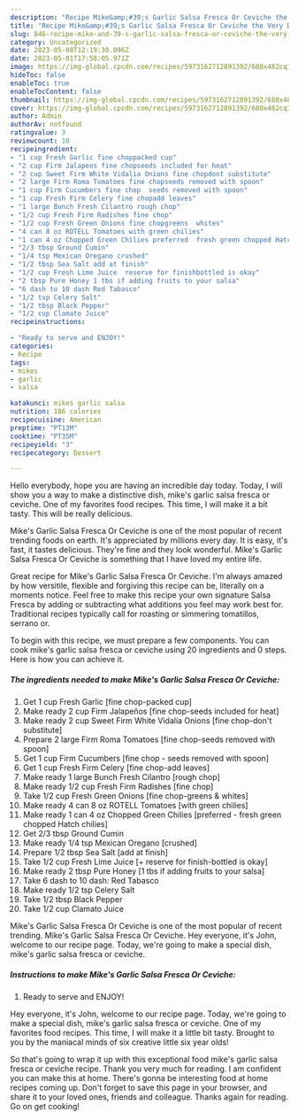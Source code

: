 ```yaml
---
description: "Recipe Mike&amp;#39;s Garlic Salsa Fresca Or Ceviche the Very Delicious}"
title: "Recipe Mike&amp;#39;s Garlic Salsa Fresca Or Ceviche the Very Delicious}"
slug: 846-recipe-mike-and-39-s-garlic-salsa-fresca-or-ceviche-the-very-delicious
category: Uncategorized
date: 2023-05-08T12:19:30.096Z
date: 2023-05-01T17:58:05.971Z
image: https://img-global.cpcdn.com/recipes/5973162712891392/680x482cq70/mikes-garlic-salsa-fresca-or-ceviche-recipe-main-photo.jpg
hideToc: false
enableToc: true
enableTocContent: false
thumbnail: https://img-global.cpcdn.com/recipes/5973162712891392/680x482cq70/mikes-garlic-salsa-fresca-or-ceviche-recipe-main-photo.jpg
cover: https://img-global.cpcdn.com/recipes/5973162712891392/680x482cq70/mikes-garlic-salsa-fresca-or-ceviche-recipe-main-photo.jpg
author: Admin
authorAv: notfound
ratingvalue: 3
reviewcount: 10
recipeingredient:
- "1 cup Fresh Garlic fine choppacked cup"
- "2 cup Firm Jalapeos fine chopseeds included for heat"
- "2 cup Sweet Firm White Vidalia Onions fine chopdont substitute"
- "2 large Firm Roma Tomatoes fine chopseeds removed with spoon"
- "1 cup Firm Cucumbers fine chop  seeds removed with spoon"
- "1 cup Fresh Firm Celery fine chopadd leaves"
- "1 large Bunch Fresh Cilantro rough chop"
- "1/2 cup Fresh Firm Radishes fine chop"
- "1/2 cup Fresh Green Onions fine chopgreens  whites"
- "4 can 8 oz ROTELL Tomatoes with green chilies"
- "1 can 4 oz Chopped Green Chilies preferred  fresh green chopped Hatch chilies"
- "2/3 tbsp Ground Cumin"
- "1/4 tsp Mexican Oregano crushed"
- "1/2 tbsp Sea Salt add at finish"
- "1/2 cup Fresh Lime Juice  reserve for finishbottled is okay"
- "2 tbsp Pure Honey 1 tbs if adding fruits to your salsa"
- "6 dash to 10 dash Red Tabasco"
- "1/2 tsp Celery Salt"
- "1/2 tbsp Black Pepper"
- "1/2 cup Clamato Juice"
recipeinstructions:

- "Ready to serve and ENJOY!"
categories:
- Recipe
tags:
- mikes
- garlic
- salsa

katakunci: mikes garlic salsa 
nutrition: 186 calories
recipecuisine: American
preptime: "PT13M"
cooktime: "PT35M"
recipeyield: "3"
recipecategory: Dessert

---
```



Hello everybody, hope you are having an incredible day today. Today, I will show you a way to make a distinctive dish, mike&#39;s garlic salsa fresca or ceviche. One of my favorites food recipes. This time, I will make it a bit tasty. This will be really delicious.

Mike&#39;s Garlic Salsa Fresca Or Ceviche is one of the most popular of recent trending foods on earth. It's appreciated by millions every day. It is easy, it's fast, it tastes delicious. They're fine and they look wonderful. Mike&#39;s Garlic Salsa Fresca Or Ceviche is something that I have loved my entire life.

Great recipe for Mike&#39;s Garlic Salsa Fresca Or Ceviche. I&#39;m always amazed by how versitile, flexible and forgiving this recipe can be, literally on a moments notice. Feel free to make this recipe your own signature Salsa Fresca by adding or subtracting what additions you feel may work best for. Traditional recipes typically call for roasting or simmering tomatillos, serrano or.


To begin with this recipe, we must prepare a few components. You can cook mike&#39;s garlic salsa fresca or ceviche using 20 ingredients and 0 steps. Here is how you can achieve it.

<!--inarticleads1-->

##### The ingredients needed to make Mike&#39;s Garlic Salsa Fresca Or Ceviche:

1. Get 1 cup Fresh Garlic [fine chop-packed cup]
1. Make ready 2 cup Firm Jalapeños [fine chop-seeds included for heat]
1. Make ready 2 cup Sweet Firm White Vidalia Onions [fine chop-don&#39;t substitute]
1. Prepare 2 large Firm Roma Tomatoes [fine chop-seeds removed with spoon]
1. Get 1 cup Firm Cucumbers [fine chop - seeds removed with spoon]
1. Get 1 cup Fresh Firm Celery [fine chop-add leaves]
1. Make ready 1 large Bunch Fresh Cilantro [rough chop]
1. Make ready 1/2 cup Fresh Firm Radishes [fine chop]
1. Take 1/2 cup Fresh Green Onions [fine chop-greens &amp; whites]
1. Make ready 4 can 8 oz ROTELL Tomatoes [with green chilies]
1. Make ready 1 can 4 oz Chopped Green Chilies [preferred - fresh green chopped Hatch chilies]
1. Get 2/3 tbsp Ground Cumin
1. Make ready 1/4 tsp Mexican Oregano [crushed]
1. Prepare 1/2 tbsp Sea Salt [add at finish]
1. Take 1/2 cup Fresh Lime Juice [+ reserve for finish-bottled is okay]
1. Make ready 2 tbsp Pure Honey [1 tbs if adding fruits to your salsa]
1. Take 6 dash to 10 dash: Red Tabasco
1. Make ready 1/2 tsp Celery Salt
1. Take 1/2 tbsp Black Pepper
1. Take 1/2 cup Clamato Juice


Mike&#39;s Garlic Salsa Fresca Or Ceviche is one of the most popular of recent trending. Mike&#39;s Garlic Salsa Fresca Or Ceviche. Hey everyone, it&#39;s John, welcome to our recipe page. Today, we&#39;re going to make a special dish, mike&#39;s garlic salsa fresca or ceviche. 

<!--inarticleads2-->

##### Instructions to make Mike&#39;s Garlic Salsa Fresca Or Ceviche:


1. Ready to serve and ENJOY!

Hey everyone, it&#39;s John, welcome to our recipe page. Today, we&#39;re going to make a special dish, mike&#39;s garlic salsa fresca or ceviche. One of my favorites food recipes. This time, I will make it a little bit tasty. Brought to you by the maniacal minds of six creative little six year olds! 

So that's going to wrap it up with this exceptional food mike&#39;s garlic salsa fresca or ceviche recipe. Thank you very much for reading. I am confident you can make this at home. There's gonna be interesting food at home recipes coming up. Don't forget to save this page in your browser, and share it to your loved ones, friends and colleague. Thanks again for reading. Go on get cooking!
